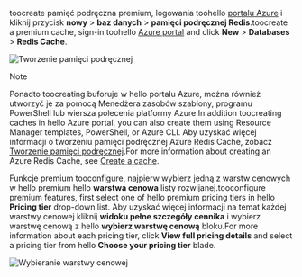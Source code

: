<span data-ttu-id="5b581-101">toocreate pamięć podręczna premium, logowania toohello [portalu Azure](https://portal.azure.com) i kliknij przycisk **nowy** > **baz danych** > **pamięci podręcznej Redis**.</span><span class="sxs-lookup"><span data-stu-id="5b581-101">toocreate a premium cache, sign-in toohello [Azure portal](https://portal.azure.com) and click **New** > **Databases** > **Redis Cache**.</span></span>

![Tworzenie pamięci podręcznej](media/redis-cache-premium-create/redis-cache-new-cache-menu.png)

> [!NOTE]
> <span data-ttu-id="5b581-103">Ponadto toocreating buforuje w hello portalu Azure, można również utworzyć je za pomocą Menedżera zasobów szablony, programu PowerShell lub wiersza polecenia platformy Azure.</span><span class="sxs-lookup"><span data-stu-id="5b581-103">In addition toocreating caches in hello Azure portal, you can also create them using Resource Manager templates, PowerShell, or Azure CLI.</span></span> <span data-ttu-id="5b581-104">Aby uzyskać więcej informacji o tworzeniu pamięci podręcznej Azure Redis Cache, zobacz [Tworzenie pamięci podręcznej](../articles/redis-cache/cache-dotnet-how-to-use-azure-redis-cache.md#create-a-cache).</span><span class="sxs-lookup"><span data-stu-id="5b581-104">For more information about creating an Azure Redis Cache, see [Create a cache](../articles/redis-cache/cache-dotnet-how-to-use-azure-redis-cache.md#create-a-cache).</span></span>
> 
> 

<span data-ttu-id="5b581-105">Funkcje premium tooconfigure, najpierw wybierz jedną z warstw cenowych w hello premium hello **warstwa cenowa** listy rozwijanej.</span><span class="sxs-lookup"><span data-stu-id="5b581-105">tooconfigure premium features, first select one of hello premium pricing tiers in hello **Pricing tier** drop-down list.</span></span> <span data-ttu-id="5b581-106">Aby uzyskać więcej informacji na temat każdej warstwy cenowej kliknij **widoku pełne szczegóły cennika** i wybierz warstwę cenową z hello **wybierz warstwę cenową** bloku.</span><span class="sxs-lookup"><span data-stu-id="5b581-106">For more information about each pricing tier, click **View full pricing details** and select a pricing tier from hello **Choose your pricing tier** blade.</span></span>

![Wybieranie warstwy cenowej](media/redis-cache-premium-create/redis-cache-premium-pricing-tier.png)

